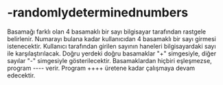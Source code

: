# -randomlydeterminednumbers
Basamağı farklı olan 4 basamaklı bir sayı bilgisayar tarafından rastgele belirlenir.
Numarayı bulana kadar kullanıcıdan 4 basamaklı bir sayı girmesi istenecektir. 
Kullanıcı tarafından girilen sayının haneleri bilgisayardaki sayı ile karşılaştırılacak. 
Doğru yerdeki doğru basamaklar "+" simgesiyle, diğer sayılar "-" simgesiyle gösterilecektir. 
Basamaklardan hiçbiri eşleşmezse, program ---- verir.
Program ++++ üretene kadar çalışmaya devam edecektir.
